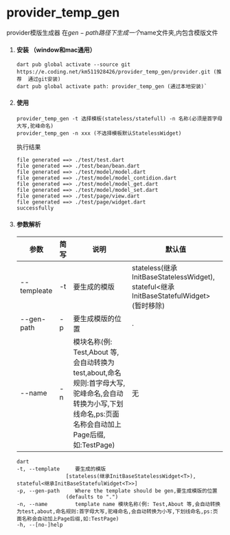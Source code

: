<!--
 * @Author: cheng
 * @Version: 1.0
 * @Date: 2023-04-25 13:04:14
 * @LastEditors: cheng
 * @LastEditTime: 2023-06-13 16:54:03
 * @FilePath: \provider_temp_gen\README.md
 * @ObjectDescription: 使用说明  window mac通用
-->
# provider_temp_gen

provider模版生成器
在$gen-path路径下生成一个$name文件夹,内包含模版文件

1. #### 安装    （window和mac通用）
    ```
    dart pub global activate --source git https://e.coding.net/km511928426/provider_temp_gen/provider.git (推荐  通过git安装)
    dart pub global activate path: provider_temp_gen (通过本地安装)`
    ```
2. #### 使用
    ```
    provider_temp_gen -t 选择模板(stateless/statefull) -n 名称(必须是首字母大写,驼峰命名) 
    provider_temp_gen -n xxx (不选择模板默认StatelessWidget)
    ``` 

    执行结果
    ```
    file generated ==> ./test/test.dart
    file generated ==> ./test/bean/bean.dart
    file generated ==> ./test/model/model.dart
    file generated ==> ./test/model/model_contidion.dart
    file generated ==> ./test/model/model_get.dart
    file generated ==> ./test/model/model_set.dart
    file generated ==> ./test/page/view.dart
    file generated ==> ./test/page/widget.dart
    successfully
    ```
3. #### 参数解析  
    | 参数 | 简写 | 说明 | 默认值 |
    | - | - | - | - |
    | --templeate | -t | 要生成的模版 | stateless(继承InitBaseStatelessWidget<T>), stateful<继承InitBaseStatefulWidget<T>> (暂时移除) |
    | --gen-path | -p | 要生成模版的位置 | . |
    | --name | -n | 模块名称(例: Test,About 等,会自动转换为test,about,命名规则:首字母大写,驼峰命名,会自动转换为小写,下划线命名,ps:页面名称会自动加上Page后缀,如:TestPage) | 无 |
    
    ```
    dart
    -t, --template     要生成的模版
                    [stateless(继承InitBaseStatelessWidget<T>), stateful<继承InitBaseStatefulWidget<T>>]
    -p, --gen-path     Where the template should be gen,要生成模版的位置
                    (defaults to ".")
    -n, --name         template name 模块名称(例: Test,About 等,会自动转换为test,about,命名规则:首字母大写,驼峰命名,会自动转换为小写,下划线命名,ps:页面名称会自动加上Page后缀,如:TestPage)
    -h, --[no-]help

    ```